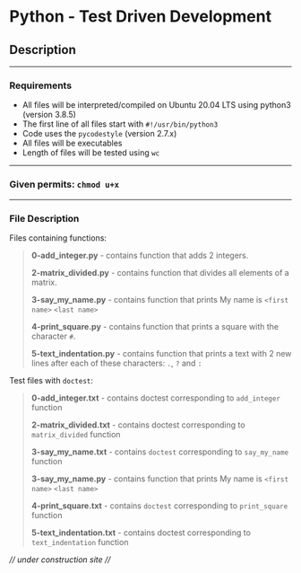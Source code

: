 # Python - Test Driven Development

## Description

---

### Requirements

- All files will be interpreted/compiled on Ubuntu 20.04 LTS using python3 (version 3.8.5)
- The first line of all files start with ``#!/usr/bin/python3``
- Code uses the ``pycodestyle`` (version 2.7.x)
- All files will be executables
- Length of files will be tested using ``wc``

---

### Given permits: ``chmod u+x``

---

### File Description

Files containing functions:
>**0-add_integer.py** - contains function that adds 2 integers.
>
>**2-matrix_divided.py** - contains function that divides all elements of a matrix.
>
>**3-say_my_name.py** - contains function that prints My name is ``<first name>`` ``<last name>``
>
> **4-print_square.py** - contains function that prints a square with the character ``#``.
>
> **5-text_indentation.py** - contains function that prints a text with 2 new lines after each of these characters: ``.``, ``?`` and ``:``

Test files with ``doctest``:
>**0-add_integer.txt** - contains doctest corresponding to ``add_integer`` function
>
>**2-matrix_divided.txt** - contains doctest corresponding to ``matrix_divided`` function
>
> **3-say_my_name.txt** - contains ``doctest`` corresponding to ``say_my_name`` function
>
> **3-say_my_name.py** - contains function that prints My name is ``<first name>`` ``<last name>``
>
> **4-print_square.txt** - contains ``doctest`` corresponding to ``print_square`` function
>
> **5-text_indentation.txt** - contains doctest corresponding to ``text_indentation`` function

  *// under construction site //*